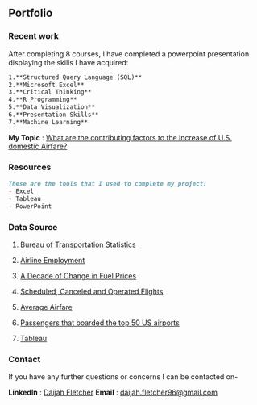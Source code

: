 ## Portfolio

### Recent work

After completing 8 courses, I have completed a powerpoint presentation displaying the skills I have acquired:

```markdown
1.**Structured Query Language (SQL)**
2.**Microsoft Excel**
3.**Critical Thinking**
4.**R Programming**
5.**Data Visualization**
6.**Presentation Skills**
7.**Machine Learning**

```

**My Topic** : [What are the contributing factors to the increase of U.S. domestic Airfare?](https://1drv.ms/p/s!AnNulqUPmssjiGP_jqSJQbp45_8C?e=lzbJHz)

### Resources

```markdown
These are the tools that I used to complete my project:
- Excel
- Tableau
- PowerPoint

```

### Data Source

1. [Bureau of Transportation Statistics](https://www.bts.gov/)

2. [Airline Employment](https://www.transtats.bts.gov/Employment/)

3. [A Decade of Change in Fuel Prices](https://www.bts.gov/archive/publications/special_reports_and_issue_briefs/special_report/2012_03_33/entire)

4. [Scheduled, Canceled and Operated Flights](https://www.bts.gov/topics/airlines-and-airports/scheduled-canceled-and-operated-flights-month-2019-2022-through-may)

5. [Average Airfare](https://www.bts.gov/newsroom/first-quarter-2022-average-air-fare-increases-169-first-quarter-2021)

6. [Passengers that boarded the top 50 US airports](https://www.bts.gov/content/passengers-boarded-top-50-us-airports)

7. [Tableau](https://public.tableau.com/views/AirfareData/Sheet1?:language=en-US&:display_count=n&:origin=viz_share_link)

### Contact

If you have any further questions or concerns I can be contacted on-

**LinkedIn** : [Daijah Fletcher](https://www.linkedin.com/in/daijah-fletcher-a87382115/)
**Email** : daijah.fletcher96@gmail.com
